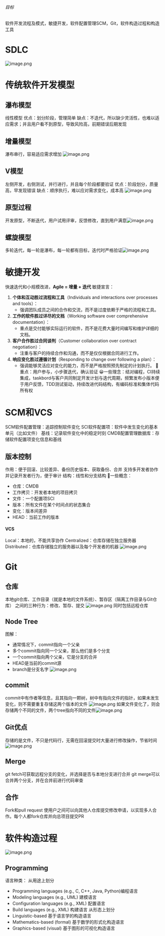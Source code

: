 ###### 目标
软件开发流程及模式，敏捷开发，软件配置管理SCM，Git，软件构造过程和构造工具
# SDLC
![image.png](https://s2.loli.net/2024/05/26/5YdSeJfrZwklayp.png)
# 传统软件开发模型
## 瀑布模型
线性模型
优点：划分阶段，管理简单
缺点：不迭代，所以缺少灵活性，也难以适应需求；并且用户看不到原型，导致风险高，前期错误后期发现
## 增量模型
瀑布串行，容易适应需求增加
![image.png](https://s2.loli.net/2024/05/26/85enyImTOWbNP7S.png)
## V模型
左侧开发，右侧测试，并行进行，并且每个阶段都要验证
优点：阶段划分，质量高，早发现错误
缺点：顺序执行，难以应对需求变化，成本高
![image.png](https://s2.loli.net/2024/05/26/pIdgzAxEXi3kJQO.png)
## 原型过程
开发原型，不断迭代，用户试用评审，反馈修改，直到用户满意![image.png](https://s2.loli.net/2024/05/26/6eKFw8vDQYRS2fm.png)
## 螺旋模型
多轮迭代，每一轮是瀑布，每一轮都有目标，迭代时严格验证![image.png](https://s2.loli.net/2024/05/26/LZm9DxgtYB6npyQ.png)
# 敏捷开发
快速迭代和小规模改进，**Agile = 增量 + 迭代**
敏捷宣言：
1. **个体和互动胜过流程和工具**（Individuals and interactions over processes and tools）：
    - 强调团队成员之间的合作和交流，而不是过度依赖于严格的流程和工具。
2. **工作的软件胜过详尽的文档**（Working software over comprehensive documentation）：
    - 重点是交付能够实际运行的软件，而不是花费大量时间编写和维护详细的文档。
3. **客户合作胜过合同谈判**（Customer collaboration over contract negotiation）：
    - 注重与客户的持续合作和沟通，而不是仅仅根据合同进行工作。
4. **响应变化胜过遵循计划**（Responding to change over following a plan）：
    - 强调能够灵活应对变化的能力，而不是严格按照预先制定的计划执行。
📕重点：用户参与，小步骤迭代，确认验证
😀一些理念：结对编程，CI持续集成，taskbord与客户共同制定开发计划与迭代周期，频繁发布小版本便于用户反馈，TDD测试驱动，持续改进代码结构，有编码标准和集体代码所有权
# SCM和VCS
SCM软件配置管理：追踪控制软件变化
SCI软件配置项：软件中发生变化的基本单元（比如文件）
基线：记录软件变化中的稳定时刻
CMDB配置管理数据库：存储软件配置项变化信息和基线
## 版本控制
作用：便于回滚、比较差异、备份历史版本、获取备份、合并
支持多开发者协作并记录开发者行为，便于审计
结构：线性和分支结构
📕一些概念：
+ 仓库：CMDB
+ 工作拷贝：开发者本地的项目拷贝
+ 文件：一个配置项SCI
+ 版本：所有文件在某个时间点的状态集合
+ 变化：版本间差异
+ HEAD：当前工作的版本
#### VCS
Local：本地的，不能共享协作
Centralized：仓库存储在独立服务器
Distributed：仓库存储独立的服务器以及每个开发者的机器
![image.png](https://s2.loli.net/2024/05/26/XABbEj7v5LnIsw6.png)
# Git
## 仓库
本地git仓库、工作目录（就是本地的文件系统）、暂存区（隔离工作目录与Git仓库）
之间的三种行为：修改、暂存、提交
![image.png](https://s2.loli.net/2024/05/26/djMsBo5pDywgYLu.png)
同时包括远程仓库
## Node Tree
图解：
+ 通常情况下，commit指向一个父亲
+ 多个commit指向同一个父亲，那么他们是多个分支
+ 一个commit指向两个父亲，它是分支的合并
+ HEAD是当前的commit源
+ branch是分支名字
![image.png](https://s2.loli.net/2024/05/26/drgNPEyUph69x8F.png)
## commit
commit中有作者等信息，且其指向一颗树，树中有指向文件的指针，如果未发生变化，则不需要重复存储这两个版本的文件
![image.png](https://s2.loli.net/2024/05/26/N1LJvCnOPzqdVKw.png)
如果文件变化了，则会存储两个不同的文件，两个tree指向不同的文件![image.png](https://s2.loli.net/2024/05/26/Wnl15LPqvAZgh3z.png)
## Git优点
存储的是文件，不只是代码行，无需在回滚提交时大量进行修改操作，节省时间
![image.png](https://s2.loli.net/2024/05/26/mZrnhOfUJIpMsAv.png)
## Merge
git fetch可获取远程分支的变化，并选择是否与本地分支进行合并
git merge可以合并两个分支，并在合并前进行代码审查
## 合作
Fork和pull request 使用户之间可以向其他人仓库提交修改申请，以实现多人合作。每个人都fork仓库并向总项目提交PR
# 软件构造过程
![image.png](https://s2.loli.net/2024/05/26/u1qKpT2CkZlt3Uw.png)
## Programming
语言种类：
从用途上划分
+ Programming languages (e.g., C, C++, Java, Python)编程语言
+ Modeling languages (e.g., UML) 建模语言
+ Configuration languages (e.g., XML) 配置语言
+ Build languages (e.g., XML) 构建语言
从形态上划分
+ Linguistic-based 基于语言学的构造语言
+ Mathematics-based (formal) 基于数学的形式化构造语言
+ Graphics-based (visual) 基于图形的可视化构造语言

